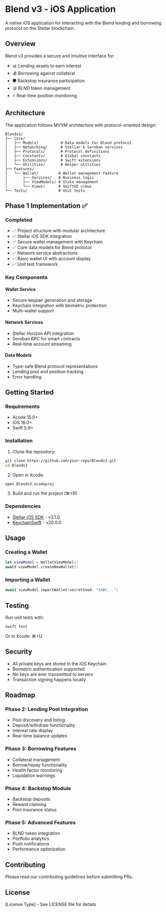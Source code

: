 # Blend v3 - iOS Application

A native iOS application for interacting with the Blend lending and borrowing protocol on the Stellar blockchain.

## Overview

Blend v3 provides a secure and intuitive interface for:
- 📊 Lending assets to earn interest
- 💰 Borrowing against collateral
- 🛡️ Backstop insurance participation
- 🪙 BLND token management
- ⚡ Real-time position monitoring

## Architecture

The application follows MVVM architecture with protocol-oriented design:

```
Blendv3/
├── Core/
│   ├── Models/          # Data models for Blend protocol
│   ├── Networking/      # Stellar & Soroban services
│   ├── Protocols/       # Protocol definitions
│   ├── Constants/       # Global constants
│   ├── Extensions/      # Swift extensions
│   └── Utilities/       # Helper utilities
├── Features/
│   └── Wallet/         # Wallet management feature
│       ├── Services/   # Business logic
│       ├── ViewModels/ # State management
│       └── Views/      # SwiftUI views
└── Tests/              # Unit tests
```

## Phase 1 Implementation ✅

### Completed
- ✅ Project structure with modular architecture
- ✅ Stellar iOS SDK integration
- ✅ Secure wallet management with Keychain
- ✅ Core data models for Blend protocol
- ✅ Network service abstractions
- ✅ Basic wallet UI with account display
- ✅ Unit test framework

### Key Components

#### Wallet Service
- Secure keypair generation and storage
- Keychain integration with biometric protection
- Multi-wallet support

#### Network Services
- Stellar Horizon API integration
- Soroban RPC for smart contracts
- Real-time account streaming

#### Data Models
- Type-safe Blend protocol representations
- Lending pool and position tracking
- Error handling

## Getting Started

### Requirements
- Xcode 15.0+
- iOS 16.0+
- Swift 5.9+

### Installation

1. Clone the repository:
```bash
git clone https://github.com/your-repo/Blendv3.git
cd Blendv3
```

2. Open in Xcode:
```bash
open Blendv3.xcodeproj
```

3. Build and run the project (⌘+R)

### Dependencies
- [Stellar iOS SDK](https://github.com/Soneso/stellar-ios-mac-sdk) - v3.1.0
- [KeychainSwift](https://github.com/evgenyneu/keychain-swift) - v20.0.0

## Usage

### Creating a Wallet
```swift
let viewModel = WalletViewModel()
await viewModel.createNewWallet()
```

### Importing a Wallet
```swift
await viewModel.importWallet(secretSeed: "SABC...")
```

## Testing

Run unit tests with:
```bash
swift test
```

Or in Xcode: ⌘+U

## Security

- All private keys are stored in the iOS Keychain
- Biometric authentication supported
- No keys are ever transmitted to servers
- Transaction signing happens locally

## Roadmap

### Phase 2: Lending Pool Integration
- Pool discovery and listing
- Deposit/withdraw functionality
- Interest rate display
- Real-time balance updates

### Phase 3: Borrowing Features
- Collateral management
- Borrow/repay functionality
- Health factor monitoring
- Liquidation warnings

### Phase 4: Backstop Module
- Backstop deposits
- Reward claiming
- Pool insurance status

### Phase 5: Advanced Features
- BLND token integration
- Portfolio analytics
- Push notifications
- Performance optimization

## Contributing

Please read our contributing guidelines before submitting PRs.

## License

[License Type] - See LICENSE file for details